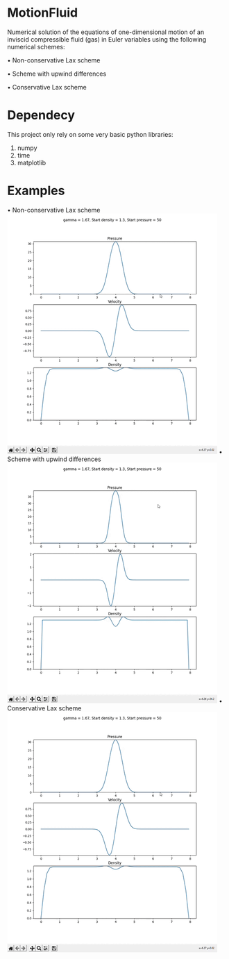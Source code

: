 # MotionFluid
Numerical solution of the equations of one-dimensional motion of an inviscid compressible fluid (gas) in Euler variables using the following numerical schemes:

• Non-conservative Lax scheme

• Scheme with upwind differences

• Conservative Lax scheme

# Dependecy
This project only rely on some very basic python libraries:
1. numpy
2. time
3. matplotlib

# Examples
• Non-conservative Lax scheme
![image](https://github.com/Andr0ni/MotionFluid/blob/main/NeKonserv.gif)
• Scheme with upwind differences
![image](https://github.com/Andr0ni/MotionFluid/blob/main/Euler.gif)
• Conservative Lax scheme
![image](https://github.com/Andr0ni/MotionFluid/blob/main/NeKonserv.gif)
